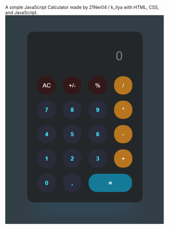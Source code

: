 A simple JavaScript Calculator made by 21Ner04 / k_ilya with HTML, CSS, and JavaScript.
<img src="https://raw.githubusercontent.com/21Ner04/Calculator/main/assets/image.png" />
